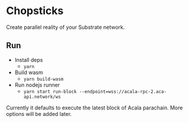 # Chopsticks

Create parallel reality of your Substrate network.

## Run

- Install deps
  - `yarn`
- Build wasm
  - `yarn build-wasm`
- Run nodejs runner
  - `yarn start run-block --endpoint=wss://acala-rpc-2.aca-api.network/ws`

Currently it defaults to execute the latest block of Acala parachain. More options will be added later.
